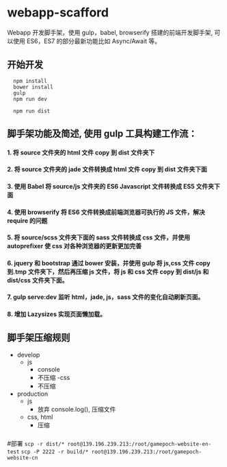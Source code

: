 # webapp-scafford

Webapp 开发脚手架，使用 gulp，babel, browserify 搭建的前端开发脚手架, 可以使用 ES6，ES7 的部分最新功能比如 Async/Await 等。

## 开始开发

```
  npm install
  bower install
  gulp
  npm run dev
```

```
  npm run dist
```

## 脚手架功能及简述, 使用 gulp 工具构建工作流：

#### 1. 将 source 文件夹的 html 文件 copy 到 dist 文件夹下

#### 2. 将 source 文件夹的 jade 文件转换成 html 文件 copy 到 dist 文件夹下面

#### 3. 使用 Babel 将 source/js 文件夹的 ES6 Javascript 文件转换成 ES5 文件夹下面

#### 4. 使用 browserify 将 ES6 文件转换成前端浏览器可执行的 JS 文件，解决 require 的问题

#### 5. 将 source/scss 文件夹下面的 sass 文件转换成 css 文件，并使用 autoprefixer 使 css 对各种浏览器的更新更加完善

#### 6. jquery 和 bootstrap 通过 bower 安装，并使用 gulp 将 js,css 文件 copy 到.tmp 文件夹下，然后再压缩 js 文件，将 js 和 css 文件 copy 到 dist/js 和 dist/css 文件夹下面。

#### 7. gulp serve:dev 监听 html，jade, js，sass 文件的变化自动刷新页面。

#### 8. 增加 Lazysizes 实现页面懒加载。

## 脚手架压缩规则

- develop
  - js
    - console
    - 不压缩
      -css
    - 不压缩
- production
  - js
    - 放弃 console.log(), 压缩文件
  - css, html
    - 压缩

###

#部署
`scp -r dist/* root@139.196.239.213:/root/gamepoch-website-en-test`
`scp -P 2222 -r build/* root@139.196.239.213:/root/gamepoch-website-cn`

